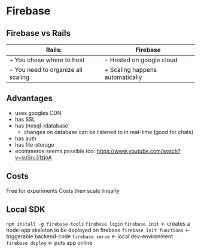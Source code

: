 # Firebase

## Firebase vs Rails
| Rails:                             | Firebase                             |
|------------------------------------|--------------------------------------|
| + You chose where to host          | - Hosted on google cloud             |
| - You need to organize all scaling | + Scaling happens automatically      |

## Advantages
- uses googles CDN
- has SSL
- has (nosql-)database
    - changes on database can be listened to in real-time (good for chats)
- has auth
- has file-storage
- ecommerce seems possible too: https://www.youtube.com/watch?v=suSru31zjoA

## Costs
Free for experiments
Costs then scale linearly

##  Local SDK
`npm install -g firebase-tools`
`firebase login`
`firebase init` <- creates a node-app skeleton to be deployed on firebase
`firebase init functions` <- triggerable backend-code
`firebase serve` <- local dev-environment
`firebase deploy` <- puts app online
